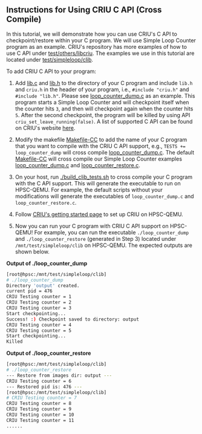 ## Instructions for Using CRIU C API (Cross Compile)

In this tutorial, we will demonstrate how you can use CRIU's C API to checkpoint/restore within your C program. We will use Simple Loop Counter program as an example. CRIU's repository has more examples of how to use C API under [test/others/libcriu](https://github.com/checkpoint-restore/criu/tree/criu-dev/test/others/libcriu). The examples we use in this tutorial are located under [test/simpleloop/clib](../../test/simpleloop/clib).

To add CRIU C API to your program:

1. Add [lib.c](../../test/simpleloop/clib/lib.c) and [lib.h](../../test/simpleloop/clib/lib.h) to the directory of your C program and include `lib.h` and `criu.h` in the header of your program, i.e., `#include "criu.h"` and
`#include "lib.h"`. Please see [loop_counter_dump.c](../../test/simpleloop/clib/loop_counter_dump.c) as an example. This program starts a Simple Loop Counter and will checkpoint itself when the counter hits `3`, and then will checkpoint again when the counter hits `5`. After the second checkpoint, the program will be killed by using API `criu_set_leave_running(false)`. A list of supported C API can be found on CRIU's website [here](https://criu.org/API_compliance).

2. Modify the makefile [Makefile-CC](../../test/simpleloop/clib/Makefile-CC) to add the name of your C program that you want to compile with the CRIU C API support, e.g., `TESTS += loop_counter_dump` will cross compile [loop_counter_dump.c](../../test/simpleloop/clib/loop_counter_dump.c). The default  [Makefile-CC](../../test/simpleloop/clib/Makefile-CC) will cross compile our Simple Loop Counter examples [loop_counter_dump.c](../../test/simpleloop/clib/loop_counter_dump.c) and [loop_counter_restore.c](../../test/simpleloop/clib/loop_counter_restore.c).

3. On your host, run [./build_clib_tests.sh](../../test/simpleloop/clib/build_clib_tests.sh) to cross compile your C program with the C API support. This will generate the executable to run on HPSC-QEMU. For example, the default scripts without your modifications will generate the executables of `loop_counter_dump.c` and `loop_counter_restore.c`.

4. Follow [CRIU's getting started page](./get_started.md) to set up CRIU on HPSC-QEMU.

5. Now you can run your C program with CRIU C API support on HPSC-QEMU! For example, you can run the executable `./loop_counter_dump` and `./loop_counter_restore` (generated in Step 3) located under `/mnt/test/simpleloop/clib` on HPSC-QEMU. The expected outputs are shown below.

**Output of ./loop_counter_dump**

```sh
[root@hpsc:/mnt/test/simpleloop/clib]
# ./loop_counter_dump
Directory 'output' created.
current pid = 476
CRIU Testing counter = 1
CRIU Testing counter = 2
CRIU Testing counter = 3
Start checkpointing...
Success! :) Checkpoint saved to directory: output
CRIU Testing counter = 4
CRIU Testing counter = 5
Start checkpointing...
Killed
```

**Output of ./loop_counter_restore**

```sh
[root@hpsc:/mnt/test/simpleloop/clib]
# ./loop_counter_restore
--- Restore from images dir: output ---
CRIU Testing counter = 6
--- Restored pid is: 476 ---
[root@hpsc:/mnt/test/simpleloop/clib]
# CRIU Testing counter = 7
CRIU Testing counter = 8
CRIU Testing counter = 9
CRIU Testing counter = 10
CRIU Testing counter = 11
......
```